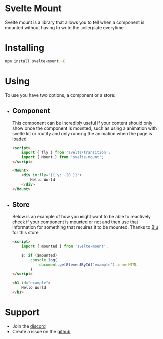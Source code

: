 # Svelte Mount

Svelte mount is a library that allows you to tell when a component is mounted without having to write the boilerplate everytime

# Installing

```sh
npm install svelte-mount -D
```

# Using

To use you have two options, a component or a store:

-   ## Component

    This component can be incredibly useful if your content should only show once the component is mounted, such as using a animation with svelte kit or routify and only running the animation when the page is loaded

    ```html
    <script>
        import { fly } from 'svelte/transition';
        import { Mount } from 'svelte-mount';
    </script>

    <Mount>
        <div in:fly="{{ y: -20 }}">
            Hello World
        </div>
    </Mount>
    ```

-   ## Store

    Below is an example of how you might want to be able to reactively check if your component is mounted or not and then use that information for something that requires it to be mounted. Thanks to [Blu](https://github.com/bluwy) for this store

    ```html
    <script>
        import { mounted } from 'svelte-mount';

        $: if ($mounted)
            console.log(
                document.getElementById('example').innerHTML
            )
    </script>

    <h1 id="example"> 
        Hello World
    </h1>
    ```

# Support

-   Join the [discord](https://discord.gg/2Vd4wAjJnm)<br>
-   Create a issue on the [github](https://github.com/ghostdevv/svelte-mount)
